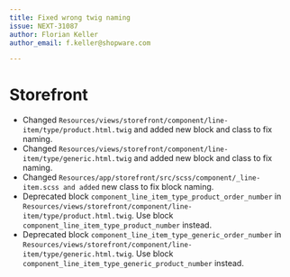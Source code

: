 ```yaml
---
title: Fixed wrong twig naming
issue: NEXT-31087
author: Florian Keller
author_email: f.keller@shopware.com

---
```

# Storefront
* Changed `Resources/views/storefront/component/line-item/type/product.html.twig` and added new block and class to fix naming.
* Changed `Resources/views/storefront/component/line-item/type/generic.html.twig` and added new block and class to fix naming.
* Changed `Resources/app/storefront/src/scss/component/_line-item.scss and added` new class to fix block naming.
* Deprecated block `component_line_item_type_product_order_number` in `Resources/views/storefront/component/line-item/type/product.html.twig`. Use block `component_line_item_type_product_number` instead.
* Deprecated block `component_line_item_type_generic_order_number` in `Resources/views/storefront/component/line-item/type/generic.html.twig`. Use block `component_line_item_type_generic_product_number` instead.
